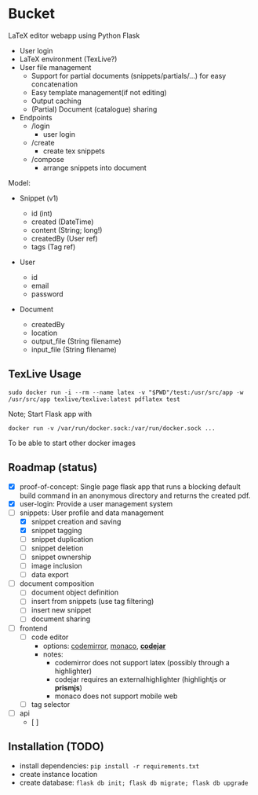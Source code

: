# Bucket

LaTeX editor webapp using Python Flask

 - User login
 - LaTeX environment (TexLive?)
 - User file management
   - Support for partial documents (snippets/partials/...) for easy concatenation
   - Easy template management(if not editing)
   - Output caching
   - (Partial) Document (catalogue) sharing
 - Endpoints
   - /login
     - user login
   - /create
     - create tex snippets
   - /compose
     - arrange snippets into document

Model:
  - Snippet (v1)
    - id (int)
    - created (DateTime)
    - content (String; long!)
    - createdBy (User ref)
    - tags (Tag ref)

  - User
    - id
    - email
    - password

  - Document
    - createdBy
    - location
    - output_file (String filename)
    - input_file (String filename)
    

## TexLive Usage
```
sudo docker run -i --rm --name latex -v "$PWD"/test:/usr/src/app -w /usr/src/app texlive/texlive:latest pdflatex test
```

Note; Start Flask app with

```
docker run -v /var/run/docker.sock:/var/run/docker.sock ...
```
To be able to start other docker images


## Roadmap (status)
 - [x] proof-of-concept: Single page flask app that runs a blocking default build command in an anonymous directory and returns the created pdf.
 - [x] user-login: Provide a user management system
 - [ ] snippets: User profile and data management
   - [x] snippet creation and saving
   - [x] snippet tagging
   - [ ] snippet duplication
   - [ ] snippet deletion
   - [ ] snippet ownership
   - [ ] image inclusion
   - [ ] data export
 - [ ] document composition
   - [ ] document object definition
   - [ ] insert from snippets (use tag filtering)
   - [ ] insert new snippet
   - [ ] document sharing
 - [ ] frontend
   - [ ] code editor
     - options: [codemirror](https://codemirror.net/), [monaco](https://microsoft.github.io/monaco-editor/), **[codejar](https://medv.io/codejar/)**
     - notes: 
       - codemirror does not support latex (possibly through a highlighter)
       - codejar requires an externalhighlighter (highlightjs or **prismjs**)
       - monaco does not support mobile web
   - [ ] tag selector
 - [ ] api
   - [ ] 


## Installation (TODO)
 - install dependencies: `pip install -r requirements.txt`
 - create instance location
 - create database: `flask db init; flask db migrate; flask db upgrade`